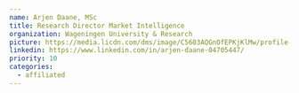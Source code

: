 ```yaml
---
name: Arjen Daane, MSc
title: Research Director Market Intelligence
organization: Wageningen University & Research
picture: https://media.licdn.com/dms/image/C5603AQGnOfEPKjKlMw/profile-displayphoto-shrink_800_800/0/1517447945298?e=1680739200&v=beta&t=9Y8sSNuGAtXTzn_6lc6cPZmoGH68qhKYgIh3IH5mefk
linkedin: https://www.linkedin.com/in/arjen-daane-04705447/
priority: 10
categories:
  - affiliated
---
```

